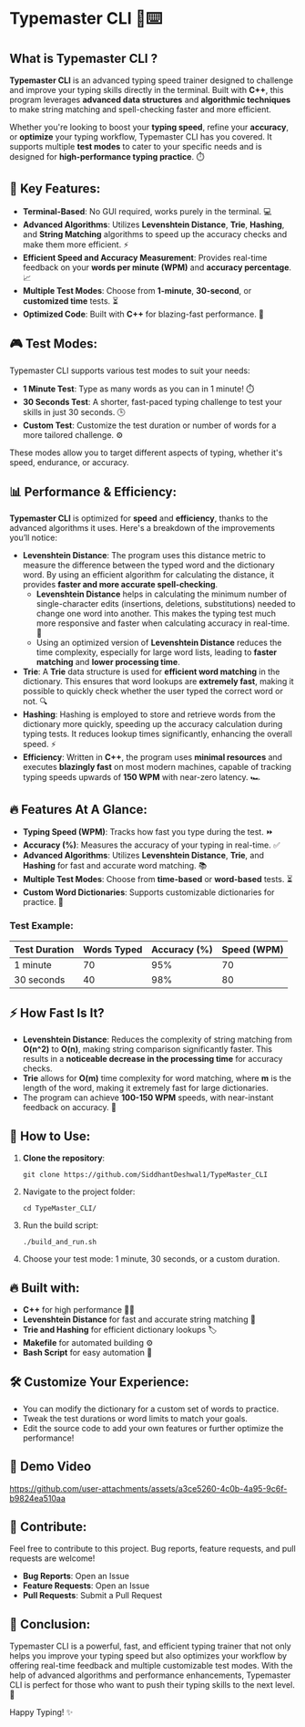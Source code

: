<h1>Typemaster CLI 🚀⌨️</h1>

<h2>What is Typemaster CLI ? </h2>
<p><strong>Typemaster CLI</strong> is an advanced typing speed trainer designed to challenge and improve your typing skills directly in the terminal. Built with <strong>C++</strong>, this program leverages <strong>advanced data structures</strong> and <strong>algorithmic techniques</strong> to make string matching and spell-checking faster and more efficient.</p>

<p>Whether you're looking to boost your <strong>typing speed</strong>, refine your <strong>accuracy</strong>, or <strong>optimize</strong> your typing workflow, Typemaster CLI has you covered. It supports multiple <strong>test modes</strong> to cater to your specific needs and is designed for <strong>high-performance typing practice</strong>. ⏱️</p>

<h2>🚀 Key Features:</h2>
<ul>
  <li><strong>Terminal-Based</strong>: No GUI required, works purely in the terminal. 💻</li>
  <li><strong>Advanced Algorithms</strong>: Utilizes <strong>Levenshtein Distance</strong>, <strong>Trie</strong>, <strong>Hashing</strong>, and <strong>String Matching</strong> algorithms to speed up the accuracy checks and make them more efficient. ⚡</li>
  <li><strong>Efficient Speed and Accuracy Measurement</strong>: Provides real-time feedback on your <strong>words per minute (WPM)</strong> and <strong>accuracy percentage</strong>. 📈</li>
  <li><strong>Multiple Test Modes</strong>: Choose from <strong>1-minute</strong>, <strong>30-second</strong>, or <strong>customized time</strong> tests. ⏳</li>
  <li><strong>Optimized Code</strong>: Built with <strong>C++</strong> for blazing-fast performance. 🚀</li>
</ul>

<h2>🎮 Test Modes:</h2>
<p>Typemaster CLI supports various test modes to suit your needs:</p>
<ul>
  <li><strong>1 Minute Test</strong>: Type as many words as you can in 1 minute! ⏱️</li>
  <li><strong>30 Seconds Test</strong>: A shorter, fast-paced typing challenge to test your skills in just 30 seconds. 🕒</li>
  <li><strong>Custom Test</strong>: Customize the test duration or number of words for a more tailored challenge. ⚙️</li>
</ul>

<p>These modes allow you to target different aspects of typing, whether it's speed, endurance, or accuracy.</p>

<h2>📊 Performance & Efficiency:</h2>
<p><strong>Typemaster CLI</strong> is optimized for <strong>speed</strong> and <strong>efficiency</strong>, thanks to the advanced algorithms it uses. Here's a breakdown of the improvements you’ll notice:</p>

<ul>
  <li><strong>Levenshtein Distance</strong>: The program uses this distance metric to measure the difference between the typed word and the dictionary word. By using an efficient algorithm for calculating the distance, it provides <strong>faster and more accurate spell-checking</strong>.
    <ul>
      <li><strong>Levenshtein Distance</strong> helps in calculating the minimum number of single-character edits (insertions, deletions, substitutions) needed to change one word into another. This makes the typing test much more responsive and faster when calculating accuracy in real-time. 🧠</li>
      <li>Using an optimized version of <strong>Levenshtein Distance</strong> reduces the time complexity, especially for large word lists, leading to <strong>faster matching</strong> and <strong>lower processing time</strong>.</li>
    </ul>
  </li>
  
  <li><strong>Trie</strong>: A <strong>Trie</strong> data structure is used for <strong>efficient word matching</strong> in the dictionary. This ensures that word lookups are <strong>extremely fast</strong>, making it possible to quickly check whether the user typed the correct word or not. 🔍</li>
  
  <li><strong>Hashing</strong>: Hashing is employed to store and retrieve words from the dictionary more quickly, speeding up the accuracy calculation during typing tests. It reduces lookup times significantly, enhancing the overall speed. ⚡</li>
  
  <li><strong>Efficiency</strong>: Written in <strong>C++</strong>, the program uses <strong>minimal resources</strong> and executes <strong>blazingly fast</strong> on most modern machines, capable of tracking typing speeds upwards of <strong>150 WPM</strong> with near-zero latency. 🏎️</li>
</ul>

<h2>🔥 Features At A Glance:</h2>
<ul>
  <li><strong>Typing Speed (WPM)</strong>: Tracks how fast you type during the test. ⏩</li>
  <li><strong>Accuracy (%)</strong>: Measures the accuracy of your typing in real-time. ✅</li>
  <li><strong>Advanced Algorithms</strong>: Utilizes <strong>Levenshtein Distance</strong>, <strong>Trie</strong>, and <strong>Hashing</strong> for fast and accurate word matching. 📚</li>
  <li><strong>Multiple Test Modes</strong>: Choose from <strong>time-based</strong> or <strong>word-based</strong> tests. ⏳</li>
  <li><strong>Custom Word Dictionaries</strong>: Supports customizable dictionaries for practice. 📖</li>
</ul>

<h3>Test Example:</h3>

<table>
  <thead>
    <tr>
      <th>Test Duration</th>
      <th>Words Typed</th>
      <th>Accuracy (%)</th>
      <th>Speed (WPM)</th>
    </tr>
  </thead>
  <tbody>
    <tr>
      <td>1 minute</td>
      <td>70</td>
      <td>95%</td>
      <td>70</td>
    </tr>
    <tr>
      <td>30 seconds</td>
      <td>40</td>
      <td>98%</td>
      <td>80</td>
    </tr>
  </tbody>
</table>

<h2>⚡️ How Fast Is It?</h2>
<ul>
  <li><strong>Levenshtein Distance</strong>: Reduces the complexity of string matching from <strong>O(n^2)</strong> to <strong>O(n)</strong>, making string comparison significantly faster. This results in a <strong>noticeable decrease in the processing time</strong> for accuracy checks.</li>
  <li><strong>Trie</strong> allows for <strong>O(m)</strong> time complexity for word matching, where <strong>m</strong> is the length of the word, making it extremely fast for large dictionaries.</li>
  <li>The program can achieve <strong>100-150 WPM</strong> speeds, with near-instant feedback on accuracy. 💨</li>
</ul>

<h2>🔧 How to Use:</h2>
<ol>
  <li><strong>Clone the repository</strong>:
    <pre><code>git clone https://github.com/SiddhantDeshwal1/TypeMaster_CLI </code></pre>
  </li>
  <li>Navigate to the project folder:
    <pre><code>cd TypeMaster_CLI/</code></pre>
  </li>
  <li>Run the build script:
    <pre><code>./build_and_run.sh  </code></pre>
  </li>
  <li>Choose your test mode: 1 minute, 30 seconds, or a custom duration.</li>
</ol>

<h2>🔥 Built with:</h2>
<ul>
  <li><strong>C++</strong> for high performance 🧑‍💻</li>
  <li><strong>Levenshtein Distance</strong> for fast and accurate string matching 📐</li>
  <li><strong>Trie and Hashing</strong> for efficient dictionary lookups 🏷️</li>
  <li><strong>Makefile</strong> for automated building ⚙️</li>
  <li><strong>Bash Script</strong> for easy automation 🚀</li>
</ul>

<h2>🛠️ Customize Your Experience:</h2>
<ul>
  <li>You can modify the dictionary for a custom set of words to practice.</li>
  <li>Tweak the test durations or word limits to match your goals.</li>
  <li>Edit the source code to add your own features or further optimize the performance!</li>
</ul>

## 🎥 Demo Video

https://github.com/user-attachments/assets/a3ce5260-4c0b-4a95-9c6f-b9824ea510aa

<h2>📢 Contribute:</h2>
<p>Feel free to contribute to this project. Bug reports, feature requests, and pull requests are welcome!</p>

<ul>
  <li><strong>Bug Reports</strong>: Open an Issue</li>
  <li><strong>Feature Requests</strong>: Open an Issue</li>
  <li><strong>Pull Requests</strong>: Submit a Pull Request</li>
</ul>

<h2>🎯 Conclusion:</h2>
<p>Typemaster CLI is a powerful, fast, and efficient typing trainer that not only helps you improve your typing speed but also optimizes your workflow by offering real-time feedback and multiple customizable test modes. With the help of advanced algorithms and performance enhancements, Typemaster CLI is perfect for those who want to push their typing skills to the next level. 🚀</p>

<p>Happy Typing! ✨</p>
